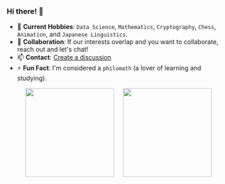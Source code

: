 ### Hi there! 👋

- 🌱 **Current Hobbies**: `Data Science`, `Mathematics`, `Cryptography`, `Chess`, `Animation`, and `Japanese Linguistics`.
- 👯 **Collaboration**: If our interests overlap and you want to collaborate, reach out and let's chat!
- 📫 **Contact**: [Create a discussion](https://github.com/christopherball/christopherball/discussions)
- ⚡ **Fun Fact**: I'm considered a `philomath` (a lover of learning and studying).

<p align="center">
  <a href="#"><img height=200 align="center" src="https://github-readme-stats.vercel.app/api?username=christopherball&theme=synthwave&rank_icon=github&card_width=350" /></a>&nbsp;&nbsp;&nbsp;&nbsp;
  <a href="#"><img height=200 align="center" src="https://github-readme-stats.vercel.app/api/top-langs?username=christopherball&layout=compact&langs_count=8&card_width=350&theme=synthwave" /></a>
</p>

<!--
**christopherball/christopherball** is a ✨ _special_ ✨ repository because its `README.md` (this file) appears on your GitHub profile.

Here are some ideas to get you started:

- 🔭 I’m currently working on ...
- 🌱 I’m currently learning ...
- 👯 I’m looking to collaborate on ...
- 🤔 I’m looking for help with ...
- 💬 Ask me about ...
- 📫 How to reach me: ...
- 😄 Pronouns: ...
- ⚡ Fun fact: ...
-->
